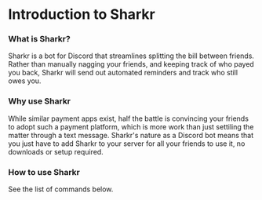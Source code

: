 # Introduction to Sharkr

### What is Sharkr?
Sharkr is a bot for Discord that streamlines splitting the bill between friends. Rather than manually nagging your friends, and keeping track of who payed you back, Sharkr will send out automated reminders and track who still owes you.

### Why use Sharkr
While similar payment apps exist, half the battle is convincing your friends to adopt such a payment platform, which is more work than just settiling the matter through a text message. Sharkr's nature as a Discord bot means that you just have to add Sharkr to your server for all your friends to use it, no downloads or setup required.

### How to use Sharkr
See the list of commands below.
